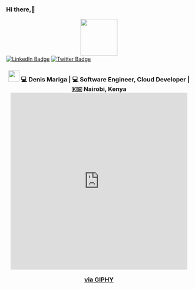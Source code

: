 ### Hi there,👋
<div id="header" align="center">
  <img src="https://media.giphy.com/media/M9gbBd9nbDrOTu1Mqx/giphy.gif" width="100"/>
</div>
<div id="badges">
  <a href="https://www.linkedin.com/in/denis-kamara-a034b71a3/">
  <img src="https://img.shields.io/badge/LinkedIn-blue?style=for-the-badge&logo=linkedin&logoColor=white" href="https://www.linkedin.com/in/denis-kamara-a034b71a3/" alt="LinkedIn Badge"/></a>
  <a href="https://twitter.com/DenisMariga50">
  <img src="https://img.shields.io/badge/Twitter-blue?style=for-the-badge&logo=twitter&logoColor=white" alt="Twitter Badge"/></a>
</div>
 <div align="center">
<h3><img src="https://media.giphy.com/media/WUlplcMpOCEmTGBtBW/giphy.gif" width="30"> 💻 Denis Mariga | 💻 Software Engineer, Cloud Developer | 🇰🇪 Nairobi, Kenya <iframe src="https://giphy.com/embed/EOmYN5kVP3W2Lyn6dx" width="480" height="480" frameBorder="0" class="giphy-embed" allowFullScreen></iframe><p><a href="https://giphy.com/stickers/CGBOT-mood-computer-devbot-EOmYN5kVP3W2Lyn6dx">via GIPHY</a></p>
</div>
